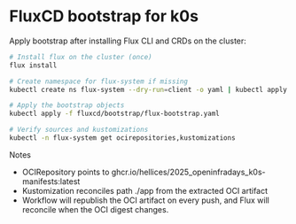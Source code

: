 # FluxCD bootstrap for k0s

Apply bootstrap after installing Flux CLI and CRDs on the cluster:

```bash
# Install flux on the cluster (once)
flux install

# Create namespace for flux-system if missing
kubectl create ns flux-system --dry-run=client -o yaml | kubectl apply -f -

# Apply the bootstrap objects
kubectl apply -f fluxcd/bootstrap/flux-bootstrap.yaml

# Verify sources and kustomizations
kubectl -n flux-system get ocirepositories,kustomizations
```

Notes
- OCIRepository points to ghcr.io/hellices/2025_openinfradays_k0s-manifests:latest
- Kustomization reconciles path ./app from the extracted OCI artifact
- Workflow will republish the OCI artifact on every push, and Flux will reconcile when the OCI digest changes.
